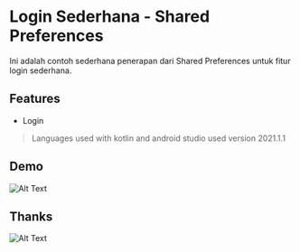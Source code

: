 # Login Sederhana - Shared Preferences
Ini adalah contoh sederhana penerapan dari Shared Preferences untuk fitur login sederhana.

## Features
- Login

> Languages used with kotlin and android studio used version 2021.1.1

## Demo
![Alt Text](https://github.com/tegarpenemuanr3/SharedPreferences/blob/master/app/src/main/res/drawable/demo.gif)

## Thanks
![Alt Text](https://media.giphy.com/media/vFKqnCdLPNOKc/giphy.gif)

